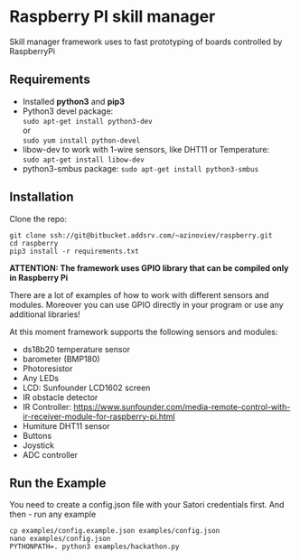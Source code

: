 Raspberry PI skill manager
==============================

Skill manager framework uses to fast prototyping of boards controlled by RaspberryPi

Requirements
------------------------------

  - Installed **python3** and **pip3**
  - Python3 devel package:  
    `sudo apt-get install python3-dev`  
      or  
    `sudo yum install python-devel`
  - libow-dev to work with 1-wire sensors, like DHT11 or Temperature:  
    `sudo apt-get install libow-dev`
  - python3-smbus package:
    `sudo apt-get install python3-smbus`


Installation
------------------------------
Clone the repo:
```
git clone ssh://git@bitbucket.addsrv.com/~azinoviev/raspberry.git
cd raspberry
pip3 install -r requirements.txt
```

**ATTENTION: The framework uses GPIO library that can be compiled only in Raspberry Pi**

There are a lot of examples of how to work with different sensors and modules.
Moreover you can use GPIO directly in your program or use any additional libraries!

At this moment framework supports the following sensors and modules:
  - ds18b20 temperature sensor
  - barometer (BMP180)
  - Photoresistor
  - Any LEDs
  - LCD: Sunfounder LCD1602 screen
  - IR obstacle detector
  - IR Controller: https://www.sunfounder.com/media-remote-control-with-ir-receiver-module-for-raspberry-pi.html
  - Humiture DHT11 sensor
  - Buttons
  - Joystick
  - ADC controller

Run the Example
-------------------------------
You need to create a config.json file with your Satori credentials first.
And then - run any example
```
cp examples/config.example.json examples/config.json
nano examples/config.json
PYTHONPATH=. python3 examples/hackathon.py
```
